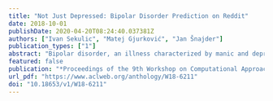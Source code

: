 ```yaml
---
title: "Not Just Depressed: Bipolar Disorder Prediction on Reddit"
date: 2018-10-01
publishDate: 2020-04-20T08:24:40.037381Z
authors: ["Ivan Sekulic", "Matej Gjurković", "Jan Šnajder"]
publication_types: ["1"]
abstract: "Bipolar disorder, an illness characterized by manic and depressive episodes, affects more than 60 million people worldwide. We present a preliminary study on bipolar disorder prediction from user-generated text on Reddit, which relies on users′ self-reported labels. Our benchmark classifiers for bipolar disorder prediction outperform the baselines and reach accuracy and F1-scores of above 86%. Feature analysis shows interesting differences in language use between users with bipolar disorders and the control group, including differences in the use of emotion-expressive words."
featured: false
publication: "*Proceedings of the 9th Workshop on Computational Approaches to Subjectivity, Sentiment and Social Media Analysis*"
url_pdf: "https://www.aclweb.org/anthology/W18-6211"
doi: "10.18653/v1/W18-6211"
---
```


